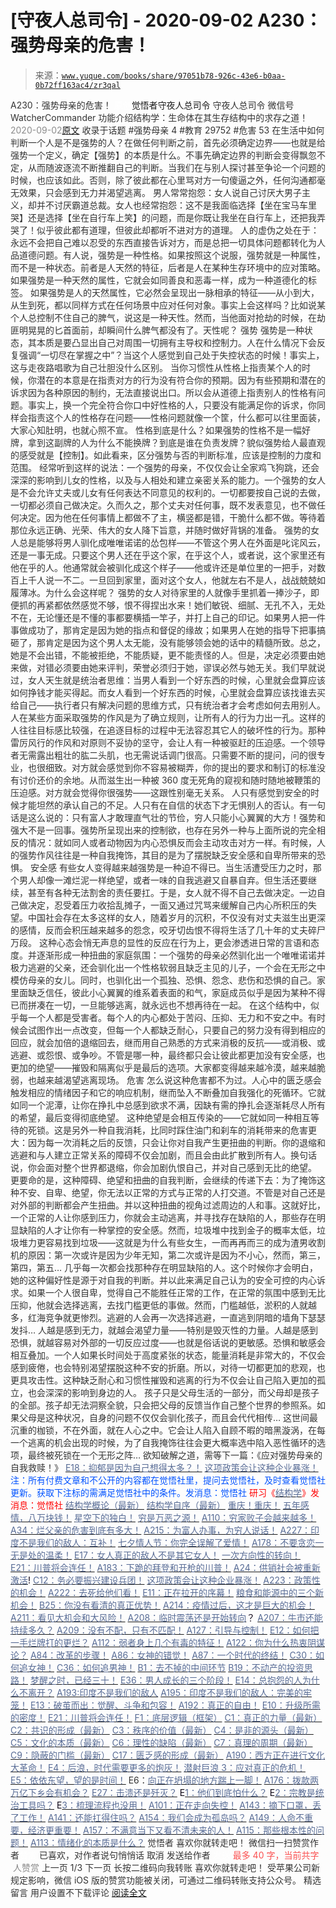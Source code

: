 # [守夜人总司令] - 2020-09-02 A230：强势母亲的危害！

> 来源：[`www.yuque.com/books/share/97051b78-926c-43e6-b0aa-0b72ff163ac4/zr3qal`](https://www.yuque.com/books/share/97051b78-926c-43e6-b0aa-0b72ff163ac4/zr3qal)

<ne-p id="520f42f3293818f927861ebbd5b15da4_p_0" data-lake-id="520f42f3293818f927861ebbd5b15da4_p_0"><ne-text id="ua0793651" style="color: rgb(51, 51, 51);">A230：强势母亲的危害！</ne-text></ne-p> <ne-p id="ce759ba786f6eb27f372487679e78165" data-lake-id="ce759ba786f6eb27f372487679e78165"><ne-text id="ued5a46d4" ne-fontsize="12" style="color: rgb(255, 255, 255);">原创</ne-text><ne-text id="u72e6d2b1" ne-fontsize="14">觉悟者</ne-text><ne-text id="ufc39fd6f" ne-fontsize="14">守夜人总司令</ne-text></ne-p> <ne-p id="3827c83ef77fa99abd71afff02858f60" data-lake-id="3827c83ef77fa99abd71afff02858f60"><ne-text id="u217390a3" ne-fontsize="14" ne-bold="true" style="color: rgb(51, 51, 51);">守夜人总司令</ne-text></ne-p> <ne-p id="b0e7ca35438e177093ffa71f59cc250d" data-lake-id="b0e7ca35438e177093ffa71f59cc250d"><ne-text id="u8e7222c7" ne-fontsize="14" style="color: rgb(51, 51, 51);">微信号</ne-text><ne-text id="u44b55657" ne-fontsize="14" style="color: rgb(51, 51, 51);">WatcherCommander</ne-text></ne-p> <ne-p id="95c1876bd69aac1317d927021e57de1e" data-lake-id="95c1876bd69aac1317d927021e57de1e"><ne-text id="uf5987226" ne-fontsize="14" style="color: rgb(51, 51, 51);">功能介绍</ne-text><ne-text id="u7574eecf" ne-fontsize="14" style="color: rgb(51, 51, 51);">结构学：生命体在其生存结构中的求存之道！</ne-text></ne-p> <ne-p id="2c457d154e65e6df86071e458e71a021" data-lake-id="2c457d154e65e6df86071e458e71a021"><ne-text id="u68cfe941" style="color: rgb(140, 140, 140);">2020-09-02</ne-text>[<ne-text id="uff6bf2ad" ne-fontsize="14">原文</ne-text>](https://mp.weixin.qq.com/s?__biz=MzAxNDk1NjI2Mw==&mid=2247485580&idx=1&sn=2cc3edbadc35fe694b34e553e609e93f&chksm=9b8a2b04acfda21277dcce494459ecb73b606a954a7e020e03498408591b33bead008575f0f7&scene=27#wechat_redirect&cpage=148)</ne-p> <ne-p id="5a255f8eff72e2a7a9170e3bc9a5f3b2" data-lake-id="5a255f8eff72e2a7a9170e3bc9a5f3b2"><ne-text id="u1d2d25da" style="color: rgb(51, 51, 51);">收录于话题</ne-text></ne-p> <ne-p id="ee055c28ed933e489b9e1ff7558abea3" data-lake-id="ee055c28ed933e489b9e1ff7558abea3"><ne-text id="u14a6d736" style="color: rgb(51, 51, 51);">#强势母亲 4</ne-text></ne-p> <ne-p id="a13807d8902fe22624d4b06f0e7c0bfa" data-lake-id="a13807d8902fe22624d4b06f0e7c0bfa"><ne-text id="u677cd8c4" style="color: rgb(51, 51, 51);">#教育 29752</ne-text></ne-p> <ne-p id="7fdc950ed6d3a1ae1bea3c167c437f5d" data-lake-id="7fdc950ed6d3a1ae1bea3c167c437f5d"><ne-text id="uee1baf26" style="color: rgb(51, 51, 51);">#危害 53</ne-text></ne-p> <ne-p id="8b397a6430d3d904fd9f34e382fc0a0b" data-lake-id="8b397a6430d3d904fd9f34e382fc0a0b"><ne-text id="u37c9dd0c" style="color: rgb(51, 51, 51);">在生活中如何判断一个人是不是强势的人？在做任何判断之前，首先必须确定边界——也就是给强势一个定义，确定【强势】的本质是什么。不事先确定边界的判断会变得飘忽不定，从而随波逐流不断推翻自己的判断。当我们在与别人探讨甚至争论一个问题的时候，也应该如此。否则，除了彼此都在心里骂对方一句傻逼之外，任何沟通都毫无效果，只会感到无力并渴望逃离。</ne-text></ne-p> <ne-p id="94797e1889bc6d170ecde3a6b3ed5549" data-lake-id="94797e1889bc6d170ecde3a6b3ed5549"><ne-text id="udda71db3" style="color: rgb(51, 51, 51);">男人常常抱怨：女人说自己讨厌大男子主义，却并不讨厌霸道总裁。女人也经常抱怨：这不是我面临选择【坐在宝马车里哭】还是选择【坐在自行车上笑】的问题，而是你既让我坐在自行车上，还把我弄哭了！似乎彼此都有道理，但彼此却都听不进对方的道理。</ne-text></ne-p> <ne-p id="4278d52d300eb88640c25a5aee8db31b" data-lake-id="4278d52d300eb88640c25a5aee8db31b"><ne-text id="ua64f5fea" style="color: rgb(51, 51, 51);">人的虚伪之处在于：永远不会把自己难以忍受的东西直接告诉对方，而是总把一切具体问题都转化为人品道德问题。有人说，强势是一种性格。如果按照这个说服，强势就是一种属性，而不是一种状态。前者是人天然的特征，后者是人在某种生存环境中的应对策略。如果强势是一种天然的属性，它就会如同善良和恶毒一样，成为一种道德化的标签。</ne-text></ne-p> <ne-p id="45dacd255951236d7d35236140aa8632" data-lake-id="45dacd255951236d7d35236140aa8632"><ne-text id="u7341ddae" style="color: rgb(51, 51, 51);">如果强势是人的天然属性，它必然会呈现出一脉相承的特征——从小到大，从生到死，都以同样方式在任何场景中应对任何对象。事实上会这样吗？比如说某个人总控制不住自己的脾气，说这是一种天性。然而，当他面对抢劫的时候，在劫匪明晃晃的匕首面前，却瞬间什么脾气都没有了。天性呢？</ne-text></ne-p> <ne-p id="bf8fb7329ffabe473eb25fbe753efd95" data-lake-id="bf8fb7329ffabe473eb25fbe753efd95"><ne-text id="ue9127173" ne-bold="true" style="color: rgb(51, 51, 51);">强势</ne-text></ne-p> <ne-p id="9b250bdc496d5e0bf5e9127abc12ce58" data-lake-id="9b250bdc496d5e0bf5e9127abc12ce58"><ne-text id="u62322e8e" style="color: rgb(51, 51, 51);">强势是一种状态，其本质是要凸显出自己对周围一切拥有主导权和控制力。人在什么情况下会反复强调“一切尽在掌握之中”？当这个人感觉到自己处于失控状态的时候！事实上，这与走夜路唱歌为自己壮胆没什么区别。</ne-text></ne-p> <ne-p id="bfbbd090ffc506bc2e491b59c330f2b6" data-lake-id="bfbbd090ffc506bc2e491b59c330f2b6"><ne-text id="u36651ce1" style="color: rgb(51, 51, 51);">当你习惯性从性格上指责某个人的时候，你潜在的本意是在指责对方的行为没有符合你的预期。因为有些预期和潜在的诉求因为各种原因的制约，无法直接说出口。所以会从道德上指责别人的性格有问题。事实上，换一个完全符合你口中好性格的人，只要没有能满足你的诉求，你同样会指责这个人的性格存在问题——性格问题就像一个筐，什么都可以往里面装，大家心知肚明，也就心照不宣。</ne-text></ne-p> <ne-p id="5ceed80f0df8b09bebfc284835d05632" data-lake-id="5ceed80f0df8b09bebfc284835d05632"><ne-text id="u3d29566f" style="color: rgb(51, 51, 51);">性格到底是什么？如果强势的性格不是一幅好牌，拿到这副牌的人为什么不能换牌？到底是谁在负责发牌？貌似强势给人最直观的感受就是【控制】。如此看来，区分强势与否的判断标准，应该是控制的力度和范围。</ne-text></ne-p> <ne-p id="58594e6752f696266e81361676aaaff8" data-lake-id="58594e6752f696266e81361676aaaff8"><ne-text id="u05a32a2d" style="color: rgb(51, 51, 51);">经常听到这样的说法：一个强势的母亲，不仅仅会让全家鸡飞狗跳，还会深深的影响到儿女的性格，以及与人相处和建立亲密关系的能力。一个强势的女人是不会允许丈夫或儿女有任何表达不同意见的权利的。一切都要按自己说的去做，一切都必须自己做决定。久而久之，那个丈夫对任何事，既不发表意见，也不做任何决定。因为他在任何事情上都做不了主，横竖都是错，干脆什么都不做。等待着那位永远正确、光荣、伟大的女人降下旨意，并随时做好背锅的准备。</ne-text></ne-p> <ne-p id="27456966b2137043860f96c500af64d8" data-lake-id="27456966b2137043860f96c500af64d8"><ne-text id="uefd5ad29" style="color: rgb(51, 51, 51);">强势的女人总是能够将男人驯化成唯唯诺诺的怂包样——不管这个男人在外面是叱诧风云，还是一事无成。只要这个男人还在乎这个家，在乎这个人，或者说，这个家里还有他在乎的人。他通常就会被驯化成这个样子——他或许还是单位里的一把手，对数百上千人说一不二。一旦回到家里，面对这个女人，他就左右不是人，战战兢兢如履薄冰。为什么会这样呢？</ne-text></ne-p> <ne-p id="a65ab716e3d2aac2c6376d26d7fb8e36" data-lake-id="a65ab716e3d2aac2c6376d26d7fb8e36"><ne-text id="uef950243" style="color: rgb(51, 51, 51);">强势的女人对待家里的人就像手里抓着一捧沙子，即便抓的再紧都依然感觉不够，恨不得捏出水来！她们敏锐、细腻、无孔不入，无处不在，无论懂还是不懂的事都要横插一竿子，并打上自己的印记。如果男人把一件事做成功了，那肯定是因为她的指点和督促的缘故；如果男人在她的指导下把事搞砸了，那肯定是因为这个男人太无能，没有能够领会她的话中的精髓所致。总之，她是不会出错，不能被拒绝，不能质疑，更不能责怪的人。但是，决定必须要由她来做，对错必须要由她来评判，荣誉必须归于她，谬误必然与她无关。我们早就说过，女人天生就是统治者思维：当男人看到一个好东西的时候，心里就会盘算应该如何挣钱才能买得起。而女人看到一个好东西的时候，心里就会盘算应该找谁去买给自己——执行者只有解决问题的思维方式，只有统治者才会考虑如何去用别人。</ne-text></ne-p> <ne-p id="53cb48f90e570b4aa6585b8085681d2c" data-lake-id="53cb48f90e570b4aa6585b8085681d2c"><ne-text id="u1118d410" style="color: rgb(51, 51, 51);">人在某些方面采取强势的作风是为了确立规则，让所有人的行为力出一孔。这样的人往往目标感比较强，在追逐目标的过程中无法容忍其它人的破坏性的行为。那种雷厉风行的作风和对原则不妥协的坚守，会让人有一种被驱赶的压迫感。一个领导者无需露出粗壮的肱二头肌，也无需说话调门很高。只需要不断的提问，问的很专业，也很细致。对方就会感觉到你不容易被糊弄，你的提出的要求和制订的标准没有讨价还价的余地。从而滋生出一种被 360 度无死角的窥视和随时随地被鞭策的压迫感。对方就会觉得你很强势——这跟性别毫无关系。</ne-text></ne-p> <ne-p id="144da7aafc3e5ad0922bed78fbd0a9d3" data-lake-id="144da7aafc3e5ad0922bed78fbd0a9d3"><ne-text id="u14563946" style="color: rgb(51, 51, 51);">人只有感觉到安全的时候才能坦然的承认自己的不足。人只有在自信的状态下才无惧别人的否认。有一句话是这么说的：只有富人才敢理直气壮的节俭，穷人只能小心翼翼的大方！强势和强大不是一回事。强势所呈现出来的控制欲，也存在另外一种与上面所说的完全相反的情况：就如同人或者动物因为内心恐惧反而会主动攻击对方一样。有时候，人的强势作风往往是一种自我掩饰，其目的是为了摆脱缺乏安全感和自卑所带来的恐惧。</ne-text></ne-p> <ne-p id="d2ad64de0e97beb26fce877638a2042e" data-lake-id="d2ad64de0e97beb26fce877638a2042e"><ne-text id="u8f1f47c4" ne-bold="true" style="color: rgb(51, 51, 51);">安全感</ne-text></ne-p> <ne-p id="85507fb0a18d77f4812abc5049639cfc" data-lake-id="85507fb0a18d77f4812abc5049639cfc"><ne-text id="u989ef44f" style="color: rgb(51, 51, 51);">有些女人变得越来越强势是一种迫不得已。当生活遭受压力之时，那个男人却像一滩烂泥一样绝望，或者一味的自我逃避又自暴自弃。但生活还要继续，甚至有各种无法割舍的责任要扛。于是，女人就不得不自己去做决定。一边自己做决定，忍受着压力收拾乱摊子，一面又通过咒骂来缓解自己内心所积压的失望。中国社会存在太多这样的女人，随着岁月的沉积，不仅没有对丈夫滋生出更深的感情，反而会积压越来越多的怨念，咬牙切齿恨不得将生活了几十年的丈夫碎尸万段。</ne-text></ne-p> <ne-p id="8dfae0c4e1089e0878d4cb08a6749d33" data-lake-id="8dfae0c4e1089e0878d4cb08a6749d33"><ne-text id="u86cd0f5d" style="color: rgb(51, 51, 51);">这种心态会悄无声息的显性的反应在行为上，更会渗透进日常的言语和态度。并逐渐形成一种扭曲的家庭氛围：一个强势的母亲必然驯化出一个唯唯诺诺并极力逃避的父亲，还会驯化出一个性格软弱且缺乏主见的儿子，一个会在无形之中模仿母亲的女儿。同时，也驯化出一个孤独、恐惧、怨念、悲伤和恐惧的自己。家里面缺乏信任，彼此小心翼翼的维系着表面的和气，家庭成员似乎是因为某种不得已而拼凑在一切，一旦能够逃离，就永远也不想再待在一起。</ne-text></ne-p> <ne-p id="7761a9027adcd0c09d034dc3acf3c3de" data-lake-id="7761a9027adcd0c09d034dc3acf3c3de"><ne-text id="ua30da033" style="color: rgb(51, 51, 51);">在这个结构中，似乎每一个人都是受害者。每个人的内心都处于苦闷、压抑、无力和不安之中。有时候会试图作出一点改变，但每一个人都缺乏耐心，只要自己的努力没有得到相应的回应，就会加倍的退缩回去，继而用自己熟悉的方式来消极的反抗——或消极、或逃避、或怨恨、或争吵。不管是哪一种，最终都只会让彼此都更加没有安全感，也更加的绝望——摧毁和隔离似乎是最后的选项。大家都变得越来越冷漠，越来越脆弱，也越来越渴望逃离现场。</ne-text></ne-p> <ne-p id="00fad377d8b129b64b03ddea7c3b4730" data-lake-id="00fad377d8b129b64b03ddea7c3b4730"><ne-text id="u82b66f6e" ne-bold="true" style="color: rgb(51, 51, 51);">危害</ne-text></ne-p> <ne-p id="26563c62988025569c1eed6f70ae5745" data-lake-id="26563c62988025569c1eed6f70ae5745"><ne-text id="ue39c3a60" style="color: rgb(51, 51, 51);">怎么说这种危害都不为过。人心中的匮乏感会触发相应的情绪因子和它的响应机制，继而坠入不断叠加自我强化的死循环。它就如同一个泥潭，让你在挣扎中总感到欲求不满，因缺有需的挣扎会逐渐耗尽人所有的希望，最后变得彻底绝望。</ne-text></ne-p> <ne-p id="4202f034814121127a6afe8fd0c5e93f" data-lake-id="4202f034814121127a6afe8fd0c5e93f"><ne-text id="uafd816ea" style="color: rgb(51, 51, 51);">这种绝望是会相互传染的——它就如同一种相互等待的死锁。这是另外一种自我消耗，比同时踩住油门和刹车的消耗带来的危害更大：因为每一次消耗之后的反馈，只会让你对自我产生更扭曲的判断。你的退缩和逃避和与人建立正常关系的障碍不仅会加剧，而且会由此扩散到所有人。换句话说，你会面对整个世界都退缩，你会加剧仇恨自己，并对自己感到无比的绝望。</ne-text></ne-p> <ne-p id="c71be8c69823d0b0f1c938ae5c41fc64" data-lake-id="c71be8c69823d0b0f1c938ae5c41fc64"><ne-text id="u6e351869" style="color: rgb(51, 51, 51);">更要命的是，这种障碍、绝望和扭曲的自我判断，会继续的传递下去：为了掩饰这种不安、自卑、绝望，你无法以正常的方式与正常的人打交道。不管是对自己还是对外部的判断都会产生扭曲。并以这种扭曲的视角过滤周边的人和事。这就好比，一个正常的人让你感到压力，你就会主动逃离，并寻找存在缺陷的人，那些存在明显缺陷的人才让你有一种掌控的安全感。然而，垃圾堆中找到金子的概率太低，垃圾堆力更容易找到垃圾——这就是为什么有些女生，一而再再而三的成为渣男收割机的原因：第一次或许是因为少年无知，第二次或许是因为不小心，然而，第三，第四，第五… 几乎每一次都会找那种存在明显缺陷的人。这个时候你才会明白，她的这种偏好性是源于对自我的判断。并以此来满足自己认为的安全可控的内心诉求。如果一个人很自卑，觉得自己不能胜任正常的工作，在正常的氛围中感到无比压抑，他就会选择逃离，去找门槛更低的事做。然而，门槛越低，淤积的人就越多，红海竞争就更惨烈。逃避的人会再一次选择逃避，一直逃到阴暗的墙角下瑟瑟发抖…</ne-text></ne-p> <ne-p id="64dfddf16818f5ba1b8da79563e34ef1" data-lake-id="64dfddf16818f5ba1b8da79563e34ef1"><ne-text id="uac947a6c" style="color: rgb(51, 51, 51);">人越是感到无力，就越会渴望力量——特别是毁灭性的力量。人越是感到恐惧，就越容易对外部的一切反应过度——也就是俗话说的更敏感。恐惧和敏感会相互叠加。一个人如果长时间处于高度紧张的状态，能量消耗是非常大的，不仅会感到疲倦，也会特别渴望摆脱这种不安的折磨。所以，对待一切都更加的悲观，也更具攻击性。这种缺乏耐心和习惯性摧毁和逃离的行为不仅会让自己陷入更加的孤立，也会深深的影响到身边的人。</ne-text></ne-p> <ne-p id="60b88065e5fac2bcdbf661a9c5b37d42" data-lake-id="60b88065e5fac2bcdbf661a9c5b37d42"><ne-text id="u7ee783c7" ne-bold="true" style="color: rgb(51, 51, 51);">孩子只是父母生活的一部分，而父母却是孩子的全部。孩子却无法洞察全貌，只会把父母的反馈当作自己整个世界的参照系。如果父母是这种状况，自身的问题不仅仅会驯化孩子，而且会代代相传… 这世间最沉重的枷锁，不在外面，就在人心之中。它会让人陷入自顾不暇的暗黑漩涡，在每一个逃离的机会出现的时候，为了自我掩饰往往会更大概率选中陷入恶性循环的选项，最终被死锁在一个无形之阵…</ne-text></ne-p> <ne-p id="b951c566fa7098bfe31fb356bb92385c" data-lake-id="b951c566fa7098bfe31fb356bb92385c"><ne-text id="ucca53b03" style="color: rgb(51, 51, 51);">欲知破解之道，需等下一篇：《应对强势母亲的自我救赎！》</ne-text></ne-p> <ne-p id="d778aa383e31ef811a546d770ca4da61" data-lake-id="d778aa383e31ef811a546d770ca4da61">[<ne-text id="u29651cb0" style="color: rgb(87, 107, 149);">E18：抑郁是因为自己想得太多？！</ne-text>](http://mp.weixin.qq.com/s?__biz=MzAxNDk1NjI2Mw==&mid=2247485520&idx=1&sn=1ea165ab3abd832d2e3adaa712fab3d1&chksm=9b8a2bd8acfda2ce0def4b0de56ee677b83ed3f2693100f09284fef9f97be13021f9bb4286da&scene=21#wechat_redirect)</ne-p> <ne-p id="3f1f48d9a7ef065b829028f6e72303c1" data-lake-id="3f1f48d9a7ef065b829028f6e72303c1">[<ne-text id="ufc95255f" style="color: rgb(87, 107, 149);">这项政策会让这种企业暴涨！</ne-text>](http://mp.weixin.qq.com/s?__biz=MzAxNDk1NjI2Mw==&mid=2247485501&idx=1&sn=48afac32bfdab7acc8bcdc4c747a5060&chksm=9b8a2bb5acfda2a3cca374997c6b5a4e8e9e26e4f5bf4bd171ef9100692e431fab74cbbc15f6&scene=21#wechat_redirect)</ne-p> <ne-p id="eba9f6f3f7900627742a6fcf6b3c8d9b" data-lake-id="eba9f6f3f7900627742a6fcf6b3c8d9b"><ne-text id="u9e09cb35" style="color: rgb(0, 82, 255);">注：</ne-text><ne-text id="u296c0124" style="color: rgb(0, 82, 255);">所有付费文章和不公开的内容都在觉悟社里，提问去觉悟社，及时查看觉悟社更新。获取下注标的需满足觉悟社中的条件。发消息：觉悟社</ne-text></ne-p> <ne-p id="aacaae0214f83b38c1fe515ecb76a437" data-lake-id="aacaae0214f83b38c1fe515ecb76a437"><ne-text id="ue4a3cfba" style="color: rgb(255, 0, 0);">研习《</ne-text>[<ne-text id="ua2477dcf" style="color: rgb(87, 107, 149);">结构学</ne-text>](https://mp.weixin.qq.com/mp/appmsgalbum?action=getalbum&album_id=1318317199878225920&__biz=MzAxNDk1NjI2Mw==#wechat_redirect)<ne-text id="uee3e594c" style="color: rgb(255, 0, 0);">》发消息</ne-text><ne-text id="u16d5cbdb" ne-bold="true" style="color: rgb(255, 0, 0);">：觉悟社</ne-text></ne-p>  <ne-p id="40b5c522c4d81452ee967b5d60cd6198" data-lake-id="40b5c522c4d81452ee967b5d60cd6198"><ne-card data-card-name="image" data-card-type="inline" id="fCmik" data-event-boundary="card" style="color: rgb(51, 51, 51);"><ne-p id="47d8fddbe3d8ba6ee5a03a72916053ae" data-lake-id="47d8fddbe3d8ba6ee5a03a72916053ae">[<ne-text id="ua8d5f39a" style="color: rgb(87, 107, 149);">结构学概论（最新）</ne-text>](http://mp.weixin.qq.com/s?__biz=MzAxNDk1NjI2Mw==&mid=2247485167&idx=1&sn=d5e962eff4a8e9770c83bc87d19d07f3&chksm=9b8a2567acfdac7154f7a62996dca874e5d186b44f3d120dcb633760318788c42d304e325313&scene=21#wechat_redirect)</ne-p> <ne-p id="37cdf7637fcffe6b0aabfd1b6ca75962" data-lake-id="37cdf7637fcffe6b0aabfd1b6ca75962">[<ne-text id="uc7be9e3e" style="color: rgb(87, 107, 149);">结构学自序（最新）</ne-text>](http://mp.weixin.qq.com/s?__biz=MzAxNDk1NjI2Mw==&mid=2247485327&idx=1&sn=5a8c9a6499c84e1c3129ca7cb41e0ac7&chksm=9b8a2407acfdad112471c12c6b86e4e914116dbb6d6588fa726a72e0aafa01d9c1b9fd24a738&scene=21#wechat_redirect)</ne-p> <ne-p id="f56770cf466667d7e3217fed4a676f6c" data-lake-id="f56770cf466667d7e3217fed4a676f6c">[<ne-text id="udfc189a0" style="color: rgb(87, 107, 149);">重庆！重庆！</ne-text>](http://mp.weixin.qq.com/s?__biz=MzAxNDk1NjI2Mw==&mid=2247485354&idx=1&sn=331128611c478feede60317e963239a5&chksm=9b8a2422acfdad3448a9bcc0f9745f4367028e8a9b0a307f7c01c2690c398560a4be5e43492c&scene=21#wechat_redirect)</ne-p> <ne-p id="540eea56cf4344aa7bbf8ea33de26dc1" data-lake-id="540eea56cf4344aa7bbf8ea33de26dc1">[<ne-text id="u5f0352f1" style="color: rgb(87, 107, 149);">五年感情，八万块钱！</ne-text>](http://mp.weixin.qq.com/s?__biz=MzIzMDYwOTM0Mg==&mid=2247484317&idx=1&sn=b22f9fb2e3c084e427a5e3e9895be99a&chksm=e8b19b4cdfc6125adf3ea3b0d2b72a121f38e8ba26e43abc48edff900327ce3e7464b944cafb&scene=21#wechat_redirect)</ne-p> <ne-p id="ed4b658bcc330a432075b7ca67fae783" data-lake-id="ed4b658bcc330a432075b7ca67fae783">[<ne-text id="u6d4509ca" style="color: rgb(87, 107, 149);">星空下的独白！</ne-text>](http://mp.weixin.qq.com/s?__biz=MzAxNDk1NjI2Mw==&mid=2247484550&idx=1&sn=fa82f3305cc05c03bebea3852dd822b6&chksm=9b8a270eacfdae181964706c9ba3ccde2a315f3f6e21011f6296b060e0e14384ad0485da97f9&scene=21#wechat_redirect)</ne-p> <ne-p id="db6c9c205a6db647ef22cb9cefdd3914" data-lake-id="db6c9c205a6db647ef22cb9cefdd3914">[<ne-text id="u5e05b46e" style="color: rgb(87, 107, 149);">穷是万恶之源！</ne-text>](http://mp.weixin.qq.com/s?__biz=MzAxNDk1NjI2Mw==&mid=2247483823&idx=1&sn=e54ebe9891b302dc0bf1815c76ccf8b7&chksm=9b8a2227acfdab31a05e273addd9159d4b8263d58d3c58bf214841c8189157519719c3427306&scene=21#wechat_redirect)</ne-p> <ne-p id="0aea54e9455d4b46c9477beef3421023" data-lake-id="0aea54e9455d4b46c9477beef3421023">[<ne-text id="u6c6db9d7" style="color: rgb(87, 107, 149);">A110：穷家败子会越来越多！</ne-text>](http://mp.weixin.qq.com/s?__biz=MzAxNDk1NjI2Mw==&mid=2247484897&idx=1&sn=84e1c8a85eb385c04f400095d47d55eb&chksm=9b8a2669acfdaf7f7a431a12c057023ae123aaa855b0f9d48a98c21eae27788632beb60765c9&scene=21#wechat_redirect)</ne-p> <ne-p id="1bc95f7a1b11ad7b47226e55c20dd20e" data-lake-id="1bc95f7a1b11ad7b47226e55c20dd20e">[<ne-text id="ue2b8f9b2" style="color: rgb(87, 107, 149);">A34：烂父亲的危害到底有多大！</ne-text>](http://mp.weixin.qq.com/s?__biz=MzIzMDYwOTM0Mg==&mid=2247483986&idx=1&sn=984fbf5e696f7a3f34f25dcf93037cea&chksm=e8b19a83dfc61395d629a54503920505c42a73a62b9e72308ed4ea0d66c509ca66a1a3138ea5&scene=21#wechat_redirect)</ne-p> <ne-p id="0b508fc971a47dc92b5f14c0656ed39f" data-lake-id="0b508fc971a47dc92b5f14c0656ed39f">[<ne-text id="uab23098c" style="color: rgb(87, 107, 149);">A215：为富人办事，为穷人说话！</ne-text>](http://mp.weixin.qq.com/s?__biz=MzAxNDk1NjI2Mw==&mid=2247485551&idx=1&sn=73c6eccb8f9f841ae33bef7f3f4abbcc&chksm=9b8a2be7acfda2f182b69d83448189f4db97be5e35acefbf86f8e6b1e3f0646838e968f871a0&scene=21#wechat_redirect)</ne-p> <ne-p id="b76ce3d93c4b3e8d008d605fb09ef91a" data-lake-id="b76ce3d93c4b3e8d008d605fb09ef91a">[<ne-text id="u7490fdf2" style="color: rgb(87, 107, 149);">A227：印度不是我们的敌人：互补！</ne-text>](http://mp.weixin.qq.com/s?__biz=MzAxNDk1NjI2Mw==&mid=2247485574&idx=1&sn=268d20521da6989ef4ae4dd016f2786b&chksm=9b8a2b0eacfda2181ec2982469228e388b8a0b4bd1418bc8fd7a61b31e09253a019d6c409a38&scene=21#wechat_redirect)</ne-p> <ne-p id="7a664e0ac25b8b540ff5f7aa8622a42d" data-lake-id="7a664e0ac25b8b540ff5f7aa8622a42d">[<ne-text id="u0649b2b1" style="color: rgb(87, 107, 149);">七夕情人节：你完全误解了爱情！</ne-text>](http://mp.weixin.qq.com/s?__biz=MzAxNDk1NjI2Mw==&mid=2247485556&idx=1&sn=bd3f1d580a29d61505744ac0a4f5283c&chksm=9b8a2bfcacfda2ea24e28238555d7922f22fe36b112fe88e4741d524e525a32e02c903bda9d4&scene=21#wechat_redirect)</ne-p> <ne-p id="c3b9bddf9f5abe67ea4a59a413fc827f" data-lake-id="c3b9bddf9f5abe67ea4a59a413fc827f">[<ne-text id="u6b1cd5d0" style="color: rgb(87, 107, 149);">A178：不要贪恋一无是处的温柔！</ne-text>](http://mp.weixin.qq.com/s?__biz=MzAxNDk1NjI2Mw==&mid=2247485259&idx=1&sn=c46eb58cf71fc316608279b1e10828b8&chksm=9b8a24c3acfdadd57781ee9631cc06ed50551cc15141d155f54fa20dcf69c653825673104680&scene=21#wechat_redirect)</ne-p> <ne-p id="189bd15564d5fcef7b04b23920896802" data-lake-id="189bd15564d5fcef7b04b23920896802">[<ne-text id="uf36e822a" style="color: rgb(87, 107, 149);">E17：女人真正的敌人不是其它女人！</ne-text>](http://mp.weixin.qq.com/s?__biz=MzAxNDk1NjI2Mw==&mid=2247485246&idx=1&sn=e0a9e2bac3f9bc5122895e854b7d597a&chksm=9b8a24b6acfdada017380e476dc7faaf80b57b95b2bb8eb7b8ab61d0b04f5dd46850f7af81e3&scene=21#wechat_redirect)</ne-p> <ne-p id="a22b33ee93e069aa2378af7b1979a6f4" data-lake-id="a22b33ee93e069aa2378af7b1979a6f4">[<ne-text id="u90835659" style="color: rgb(87, 107, 149);">一次方向性的转向！</ne-text>](http://mp.weixin.qq.com/s?__biz=MzAxNDk1NjI2Mw==&mid=2247485541&idx=1&sn=efcd48f7d531ce7b3604e3ecf72dca1c&chksm=9b8a2bedacfda2fbbca5890e69f6a456d49e1e0d186ce1cc0fc6fa75034137c0c3d8f6139df5&scene=21#wechat_redirect)</ne-p> <ne-p id="dc06f41a47ad5f09a3df4e8c438fad62" data-lake-id="dc06f41a47ad5f09a3df4e8c438fad62">[<ne-text id="u92d2ba83" style="color: rgb(87, 107, 149);">E21：川普将会连任！</ne-text>](http://mp.weixin.qq.com/s?__biz=MzAxNDk1NjI2Mw==&mid=2247485214&idx=1&sn=4c4fd8ad39bdb3af14567608f5156e90&chksm=9b8a2496acfdad80f3a4d028edd197967dd0580c769349d086f626eeeb511715fc71703c1b20&scene=21#wechat_redirect)</ne-p> <ne-p id="72f76c18de133504ffe2df4ab6cdefbb" data-lake-id="72f76c18de133504ffe2df4ab6cdefbb">[<ne-text id="u890ca4c4" style="color: rgb(87, 107, 149);">A183：下跪的拜登和开枪的川普！</ne-text>](http://mp.weixin.qq.com/s?__biz=MzAxNDk1NjI2Mw==&mid=2247485291&idx=1&sn=fcdffdc41b81434b5df4b09c2fb78a3d&chksm=9b8a24e3acfdadf5e4848a00056daee21f08002b0f274c89240a509b73166b63195b2c2ddb00&scene=21#wechat_redirect)</ne-p> <ne-p id="7375968d92b7fd5a50b726808db6c984" data-lake-id="7375968d92b7fd5a50b726808db6c984">[<ne-text id="uf746217f" style="color: rgb(87, 107, 149);">A24：供销社会被重新激活</ne-text>](http://mp.weixin.qq.com/s?__biz=MzAxNDk1NjI2Mw==&mid=2247484249&idx=1&sn=b8af24c3440b291292b1ed4eddfcfaec&chksm=9b8a20d1acfda9c79045cf72415a403a655fcbcc03483c9b2970fd289e28f7c18a998142039c&scene=21#wechat_redirect)<ne-text id="ucbbf4d68" style="color: rgb(11, 1, 20);">!</ne-text></ne-p> <ne-p id="61766e660b86e1ddec04848c6f745f92" data-lake-id="61766e660b86e1ddec04848c6f745f92">[<ne-text id="ub382047a" style="color: rgb(87, 107, 149);">C12：务必要振兴建设兵团！</ne-text>](http://mp.weixin.qq.com/s?__biz=MzAxNDk1NjI2Mw==&mid=2247484193&idx=1&sn=88c86597191d0c97a411f9ea6f7b7c5d&chksm=9b8a20a9acfda9bfae819e8e42531fe6d523dd244ef0fc0c0787ab812540108c181f7ec2ffa9&scene=21#wechat_redirect)</ne-p> <ne-p id="86684dae5ed800a56431f852ea8ff581" data-lake-id="86684dae5ed800a56431f852ea8ff581">[<ne-text id="uaf922a10" style="color: rgb(87, 107, 149);">这项政策会让这种企业暴涨！</ne-text>](http://mp.weixin.qq.com/s?__biz=MzAxNDk1NjI2Mw==&mid=2247485501&idx=1&sn=48afac32bfdab7acc8bcdc4c747a5060&chksm=9b8a2bb5acfda2a3cca374997c6b5a4e8e9e26e4f5bf4bd171ef9100692e431fab74cbbc15f6&scene=21#wechat_redirect)</ne-p> <ne-p id="d0ded847c6bee7ef86f3ae92fceda627" data-lake-id="d0ded847c6bee7ef86f3ae92fceda627">[<ne-text id="ua68f66e0" style="color: rgb(87, 107, 149);">A223：政策性的机会！</ne-text>](http://mp.weixin.qq.com/s?__biz=MzAxNDk1NjI2Mw==&mid=2247485562&idx=1&sn=088c27623d43e454baefbb490fa1a806&chksm=9b8a2bf2acfda2e4b404c022a91841563fa8e7c9556b6bffee1df03e1c6a34acbc2e3b553b1b&scene=21#wechat_redirect)</ne-p> <ne-p id="f9ad494b81272fba7f17fe2642391093" data-lake-id="f9ad494b81272fba7f17fe2642391093">[<ne-text id="u4152d016" style="color: rgb(87, 107, 149);">A222：去死给他们看！</ne-text>](http://mp.weixin.qq.com/s?__biz=MzAxNDk1NjI2Mw==&mid=2247485546&idx=1&sn=022c1006dbe72ce516916ae9eda51f10&chksm=9b8a2be2acfda2f4f6cfc35a4480824b47d620f8f5bc5dd9f4abd711524c90c8db06c79eb29f&scene=21#wechat_redirect)</ne-p> <ne-p id="de86b8aec80d27749fb9b02e20273648" data-lake-id="de86b8aec80d27749fb9b02e20273648">[<ne-text id="u95896906" style="color: rgb(87, 107, 149);">E11：正在拉开的序幕！</ne-text>](http://mp.weixin.qq.com/s?__biz=MzIzMDYwOTM0Mg==&mid=2247484429&idx=1&sn=279d506a3227b5ce32b3f748030b6d85&chksm=e8b19cdcdfc615cab4d71852335bf289a6cd64cec0767a6a6d5f94037774b63e03b7b0ee08d1&scene=21#wechat_redirect)</ne-p> <ne-p id="557cf31b1573c3617f4159fee3876317" data-lake-id="557cf31b1573c3617f4159fee3876317">[<ne-text id="ue9a0ac16" style="color: rgb(87, 107, 149);">粮食和能源中的三个新机会！</ne-text>](http://mp.weixin.qq.com/s?__biz=MzIzMDYwOTM0Mg==&mid=2247484415&idx=1&sn=ef3626b963e5b45dec87912463a8603e&chksm=e8b19b2edfc6123828d2919701fcc05f05fc035bc55ce0c6e8440475b4884683c024235823db&scene=21#wechat_redirect)</ne-p> <ne-p id="1d859b57b735fb9827a745da19608a18" data-lake-id="1d859b57b735fb9827a745da19608a18">[<ne-text id="u289f2e95" style="color: rgb(87, 107, 149);">B25：你没有看清的真正优势！</ne-text>](http://mp.weixin.qq.com/s?__biz=MzIzMDYwOTM0Mg==&mid=2247484397&idx=1&sn=27132ec1912c70e752f7869429505a80&chksm=e8b19b3cdfc6122a7731db9eb66341a9909e9d973b25a6e228a62e7f360c1f0eff906591ed04&scene=21#wechat_redirect)</ne-p> <ne-p id="9228bc32bb79c4da4741771b64784dc6" data-lake-id="9228bc32bb79c4da4741771b64784dc6">[<ne-text id="u17199ef5" style="color: rgb(87, 107, 149);">A214：疫情过后，这才是巨大的机会！</ne-text>](http://mp.weixin.qq.com/s?__biz=MzAxNDk1NjI2Mw==&mid=2247485490&idx=1&sn=33171116460717e5502fa272ddc4c7a1&chksm=9b8a2bbaacfda2ac9a72d1bbf7266b6a311fc8ad99067bb2b76ac6f1b4cddb1936f5bbafe228&scene=21#wechat_redirect)</ne-p> <ne-p id="2dca39262f29b05fc56a1d519aae48e6" data-lake-id="2dca39262f29b05fc56a1d519aae48e6">[<ne-text id="ue01d65e3" style="color: rgb(87, 107, 149);">A211：看见大机会和大风险！</ne-text>](http://mp.weixin.qq.com/s?__biz=MzAxNDk1NjI2Mw==&mid=2247485474&idx=1&sn=6a494056740121f34874c8682fbb2742&chksm=9b8a2baaacfda2bc64806e22bb9bdbaed5a00300e1e9e48aa9dd510dc9c36fdf07a26ea74eae&scene=21#wechat_redirect)</ne-p> <ne-p id="ae0e57c827c9f874a577f823d19a799c" data-lake-id="ae0e57c827c9f874a577f823d19a799c">[<ne-text id="ub24b29b5" style="color: rgb(87, 107, 149);">A208：临时震荡还是开始转向</ne-text>](http://mp.weixin.qq.com/s?__biz=MzIzMDYwOTM0Mg==&mid=2247484361&idx=1&sn=849aaf87b24cc42541d5f8f271b2c359&chksm=e8b19b18dfc6120eabfacc6d616c95f89b84eb97327d9e8ceede254f1de7a4926bdbffc41aa8&scene=21#wechat_redirect)<ne-text id="u0c946cff" style="color: rgb(11, 1, 20);">？</ne-text></ne-p> <ne-p id="756549028d07962cf16c80c7ccc0176b" data-lake-id="756549028d07962cf16c80c7ccc0176b">[<ne-text id="u118c3c7f" style="color: rgb(87, 107, 149);">A207：牛市还能持续多久？</ne-text>](http://mp.weixin.qq.com/s?__biz=MzIzMDYwOTM0Mg==&mid=2247484354&idx=1&sn=18ff1bebc806f7a7502369d85e11bf6a&chksm=e8b19b13dfc61205d7e7d9d346999f441fc3c2dd1aa20c29b0296d1121a141e125cd38291797&scene=21#wechat_redirect)</ne-p> <ne-p id="4061ca1144297f2605054a97c6db4cbd" data-lake-id="4061ca1144297f2605054a97c6db4cbd">[<ne-text id="u051d5939" style="color: rgb(87, 107, 149);">A209：没有不配，只有不匹配！</ne-text>](http://mp.weixin.qq.com/s?__biz=MzAxNDk1NjI2Mw==&mid=2247485461&idx=1&sn=b6c4323891a45e2320cdf7d2c3f3df49&chksm=9b8a2b9dacfda28b4466dbf0cd2143088dcc4f85f0fc6247cbc7ebc1a9b1a0cf547247adbd85&scene=21#wechat_redirect)</ne-p> <ne-p id="e82b4c1a882532cd2da02604b4ba2dc0" data-lake-id="e82b4c1a882532cd2da02604b4ba2dc0">[<ne-text id="u596f0ea3" style="color: rgb(87, 107, 149);">A127：引导与控制！</ne-text>](http://mp.weixin.qq.com/s?__biz=MzAxNDk1NjI2Mw==&mid=2247484979&idx=1&sn=f399f00523a8dd5cafe7c0636121333e&chksm=9b8a25bbacfdacad35d6b31ea6500e76fc161c3dd8e789aacdc1284bedcdcaf57570dd6f6261&scene=21#wechat_redirect)</ne-p> <ne-p id="57175e9bbc1740ec05592488ba1fcf09" data-lake-id="57175e9bbc1740ec05592488ba1fcf09">[<ne-text id="uda71128f" style="color: rgb(87, 107, 149);">E12：如何把一手烂牌打的更烂？</ne-text>](http://mp.weixin.qq.com/s?__biz=MzAxNDk1NjI2Mw==&mid=2247485371&idx=1&sn=8e848c21bdb42dbe2fb102617241b981&chksm=9b8a2433acfdad2560f3ff6bc23e4d9cee1b3ebd3e51aa48fa2b97224fe3303853cd6c664ee1&scene=21#wechat_redirect)</ne-p> <ne-p id="8367e8723a897da4482aaeb8be021a12" data-lake-id="8367e8723a897da4482aaeb8be021a12">[<ne-text id="u67bca5bd" style="color: rgb(87, 107, 149);">A112：弱者身上几个有毒的特征！</ne-text>](http://mp.weixin.qq.com/s?__biz=MzAxNDk1NjI2Mw==&mid=2247484903&idx=1&sn=609b7c81f10207eea8bcccbe35aa61b6&chksm=9b8a266facfdaf790a328ee9eca9d05f95ce939b69b2e4c1fcaacd63470bd79c44d03caeb00c&scene=21#wechat_redirect)</ne-p> <ne-p id="ece01752791fd0b9244c66e51c98b348" data-lake-id="ece01752791fd0b9244c66e51c98b348">[<ne-text id="ub1f5913b" style="color: rgb(87, 107, 149);">A122：你为什么热衷阴谋论？</ne-text>](http://mp.weixin.qq.com/s?__biz=MzAxNDk1NjI2Mw==&mid=2247484960&idx=1&sn=f04b2971f7e664f0ab903a6a9ffab5dd&chksm=9b8a25a8acfdacbecd85fb722d9e401e6b748a28498b75da9489af10d9cf69916bf473c72a7b&scene=21#wechat_redirect)</ne-p> <ne-p id="4899ff2a8ca023233360d804a696f7ed" data-lake-id="4899ff2a8ca023233360d804a696f7ed">[<ne-text id="u0af6880d" style="color: rgb(87, 107, 149);">A84：改革的步骤！</ne-text>](http://mp.weixin.qq.com/s?__biz=MzIzMDYwOTM0Mg==&mid=2247484098&idx=1&sn=8a28fd5dce47b485ed38e4f3cfdb7d05&chksm=e8b19a13dfc61305fde13511d297aa1d6b59184825c7998f338e7d5f36742e3c06c717d78fe8&scene=21#wechat_redirect)</ne-p> <ne-p id="92273cb055c45133b1f175c6fbc94f66" data-lake-id="92273cb055c45133b1f175c6fbc94f66">[<ne-text id="ucb05c843" style="color: rgb(87, 107, 149);">A86：女神的错觉！</ne-text>](http://mp.weixin.qq.com/s?__biz=MzAxNDk1NjI2Mw==&mid=2247484733&idx=1&sn=fab22e8ab3f80b78dab3d4e2e2716bfb&chksm=9b8a26b5acfdafa374df83506e5086a573169362877918977c08490b4e9747c45c99d1266e7f&scene=21#wechat_redirect)</ne-p> <ne-p id="66f9fa434207be131063e73df09202d4" data-lake-id="66f9fa434207be131063e73df09202d4">[<ne-text id="ua0f19600" style="color: rgb(87, 107, 149);">A87：一个时代的终结！</ne-text>](http://mp.weixin.qq.com/s?__biz=MzIzMDYwOTM0Mg==&mid=2247484102&idx=1&sn=c0572fe89409ac0ef2d1468b8f81f130&chksm=e8b19a17dfc6130119eacf0492c237b5173f6f9c13265a36d7919e3132228f8c2d3306863c08&scene=21#wechat_redirect)</ne-p> <ne-p id="b2a45c346df6340688b1269a07ecd1ba" data-lake-id="b2a45c346df6340688b1269a07ecd1ba">[<ne-text id="u7a54be80" style="color: rgb(87, 107, 149);">C30：如何追女神！</ne-text>](http://mp.weixin.qq.com/s?__biz=MzAxNDk1NjI2Mw==&mid=2247484588&idx=1&sn=de5c95495cc04bcfe8644c3c2bc025c3&chksm=9b8a2724acfdae3286a142c2de506a7494e2d7aa50c990c0e159cedab07b5287040f286dfac6&scene=21#wechat_redirect)</ne-p> <ne-p id="f6b12d34f1112bca648e49162778ed43" data-lake-id="f6b12d34f1112bca648e49162778ed43">[<ne-text id="u766db876" style="color: rgb(87, 107, 149);">C36：如何追男神！</ne-text>](http://mp.weixin.qq.com/s?__biz=MzAxNDk1NjI2Mw==&mid=2247485234&idx=1&sn=3a3659e6648263013c662bb25ff35795&chksm=9b8a24baacfdadace5d8fa147798a3e18e84b07e4f8761b0f7137b9811a42425b869336013db&scene=21#wechat_redirect)</ne-p> <ne-p id="689f82808a2c1d92f0b5b572207628ce" data-lake-id="689f82808a2c1d92f0b5b572207628ce">[<ne-text id="u30f3086e" style="color: rgb(87, 107, 149);">B1：去不掉的中间环节</ne-text>](http://mp.weixin.qq.com/s?__biz=MzIzMDYwOTM0Mg==&mid=2247483903&idx=1&sn=e8a21cb816d6a27d869f81463805a208&chksm=e8b1992edfc610380f54d91f9acc9844820c77ce8a5bcedb4f36372c406647f45fd2514a6a77&scene=21#wechat_redirect)</ne-p> <ne-p id="d24d94c2a27fd3ec8c4f012c8bda3ca8" data-lake-id="d24d94c2a27fd3ec8c4f012c8bda3ca8">[<ne-text id="ua89f96d4" style="color: rgb(87, 107, 149);">B19：不动产的投资思路！</ne-text>](http://mp.weixin.qq.com/s?__biz=MzAxNDk1NjI2Mw==&mid=2247484650&idx=1&sn=36687887ab7cd444fd324c3906b8d54a&chksm=9b8a2762acfdae74b83a146bdd8994b81cb9879b3de5caa870c13c6253ad22b2f5c42b0fe59a&scene=21#wechat_redirect)</ne-p> <ne-p id="cbcec911d50758f902ac4c4a84d9d42d" data-lake-id="cbcec911d50758f902ac4c4a84d9d42d">[<ne-text id="u418238af" style="color: rgb(87, 107, 149);">梦醒之时，已经三十！</ne-text>](http://mp.weixin.qq.com/s?__biz=MzIzMDYwOTM0Mg==&mid=2247484378&idx=1&sn=e3a058584a13d7a5267315113964280d&chksm=e8b19b0bdfc6121df4af4b77d2d826fd0f4132ccfdee48132ce8cf86eb1ba45b898be83d1dc7&scene=21#wechat_redirect)</ne-p> <ne-p id="eb80ab8981586a5edf6250dae2e9545f" data-lake-id="eb80ab8981586a5edf6250dae2e9545f">[<ne-text id="u5feaab45" style="color: rgb(87, 107, 149);">E36：男人成长的三个阶段！</ne-text>](http://mp.weixin.qq.com/s?__biz=MzIzMDYwOTM0Mg==&mid=2247484322&idx=1&sn=c300d9466951d36645128c5167ca5934&chksm=e8b19b73dfc61265dde1bb437a9945db0c1d9c7fe1cbffe1feec995c9dde8a6eb99272dc86a9&scene=21#wechat_redirect)</ne-p> <ne-p id="0b14e436bdfd54ef0c153ebfb7984dd1" data-lake-id="0b14e436bdfd54ef0c153ebfb7984dd1">[<ne-text id="uc3aeaa2c" style="color: rgb(87, 107, 149);">E14：总抱怨的人为什么不离开？</ne-text>](http://mp.weixin.qq.com/s?__biz=MzIzMDYwOTM0Mg==&mid=2247484341&idx=1&sn=c266eb0136273f0b1219e0fd659daafc&chksm=e8b19b64dfc61272f157e1e17a76b2e83c6fd62a1beb78d60ea73a65463109b428cd9dd6ce7a&scene=21#wechat_redirect)</ne-p> <ne-p id="e38d3bf4d0b4d08babaecc263e041586" data-lake-id="e38d3bf4d0b4d08babaecc263e041586">[<ne-text id="u0f4c94d2" style="color: rgb(87, 107, 149);">A193:印度不是我们的敌人</ne-text>](http://mp.weixin.qq.com/s?__biz=MzAxNDk1NjI2Mw==&mid=2247485389&idx=1&sn=4676c9a0c6860b3c13a7746f81c83e30&chksm=9b8a2445acfdad530ed9522fdb13caddec925595c12f35a7fbaf15024ca2bf1b4883deab6481&scene=21#wechat_redirect)</ne-p> <ne-p id="4a0482fbe0f205e77d75b8aa85773509" data-lake-id="4a0482fbe0f205e77d75b8aa85773509">[<ne-text id="u801f929f" style="color: rgb(87, 107, 149);">A195：印度不是我们的敌人：完美的牢笼！</ne-text>](http://mp.weixin.qq.com/s?__biz=MzAxNDk1NjI2Mw==&mid=2247485426&idx=1&sn=bc0073c586453893749ed82074a98c6d&chksm=9b8a247aacfdad6c08180474d3727e9cf61b285b3157cb59c071eadf6a5453e4e2d3d60856a2&scene=21#wechat_redirect)</ne-p> <ne-p id="b706157ccf3034cb2580c7a35b0d02be" data-lake-id="b706157ccf3034cb2580c7a35b0d02be">[<ne-text id="u2ba4fe5d" style="color: rgb(87, 107, 149);">E13：破茧而出：觉醒、斗争和包容！</ne-text>](http://mp.weixin.qq.com/s?__biz=MzAxNDk1NjI2Mw==&mid=2247485416&idx=1&sn=3374140f3a08776aaadab756808db10e&chksm=9b8a2460acfdad76290b72651659583d1aa99da5dbc8a0ac63bdec03c8ca2d1bb447103ef71d&scene=21#wechat_redirect)</ne-p> <ne-p id="17a0da413ae3d0918984024a93088740" data-lake-id="17a0da413ae3d0918984024a93088740">[<ne-text id="ufb131ce4" style="color: rgb(87, 107, 149);">A192：真正的自由！</ne-text>](http://mp.weixin.qq.com/s?__biz=MzAxNDk1NjI2Mw==&mid=2247485432&idx=1&sn=06be862ff17c9f8368a2ba3fce05d197&chksm=9b8a2470acfdad66908c78d8e3f9c999d5a4430709b63a4a0b3c48570f667de4bed75eedab8b&scene=21#wechat_redirect)</ne-p> <ne-p id="43c0b924865035880528cbabd6e11ae5" data-lake-id="43c0b924865035880528cbabd6e11ae5">[<ne-text id="u94a8360e" style="color: rgb(87, 107, 149);">E10：升级所需的密度！</ne-text>](http://mp.weixin.qq.com/s?__biz=MzAxNDk1NjI2Mw==&mid=2247485337&idx=1&sn=e93780b3d10de5b467e71f326eb12838&chksm=9b8a2411acfdad07d858079223ba3eda77fe88caa8d769030eb67c15f5511fab584f8d1244ca&scene=21#wechat_redirect)</ne-p> <ne-p id="763bb6923e7c509d12dfa07d5a106cc1" data-lake-id="763bb6923e7c509d12dfa07d5a106cc1">[<ne-text id="u309f9bfd" style="color: rgb(87, 107, 149);">E21：川普将会连任！</ne-text>](http://mp.weixin.qq.com/s?__biz=MzAxNDk1NjI2Mw==&mid=2247485214&idx=1&sn=4c4fd8ad39bdb3af14567608f5156e90&chksm=9b8a2496acfdad80f3a4d028edd197967dd0580c769349d086f626eeeb511715fc71703c1b20&scene=21#wechat_redirect)</ne-p> <ne-p id="a7959cfe67b2813a2a4e1d4c2f463b15" data-lake-id="a7959cfe67b2813a2a4e1d4c2f463b15">[<ne-text id="ud941aaeb" style="color: rgb(87, 107, 149);">F1：底层逻辑（框架）</ne-text>](http://mp.weixin.qq.com/s?__biz=MzAxNDk1NjI2Mw==&mid=2247485072&idx=1&sn=83d919c9e3bf71d25978a97c8d4c8aa6&chksm=9b8a2518acfdac0ea8a0f84382cc7c0a26d1ac3664d76c6365aee67ac4ebcac1bf280c060249&scene=21#wechat_redirect)</ne-p> <ne-p id="4dcac05f25592eca732be50d0941b375" data-lake-id="4dcac05f25592eca732be50d0941b375">[<ne-text id="u081921ab" style="color: rgb(87, 107, 149);">C1：真正的力量（最新）</ne-text>](http://mp.weixin.qq.com/s?__biz=MzAxNDk1NjI2Mw==&mid=2247485209&idx=1&sn=d7b335d2c9632363c72de85ce7834b3e&chksm=9b8a2491acfdad87ae308d74534ec4def57980a2b1db88ffe56ac03e4d76ea55e7eab2343097&scene=21#wechat_redirect)</ne-p> <ne-p id="e73f59b09cdb67789aed3fce650ca797" data-lake-id="e73f59b09cdb67789aed3fce650ca797">[<ne-text id="u78089df1" style="color: rgb(87, 107, 149);">C2：共识的形成（最新）</ne-text>](http://mp.weixin.qq.com/s?__biz=MzAxNDk1NjI2Mw==&mid=2247485384&idx=1&sn=aa308c97231cc609a153084476d641b9&chksm=9b8a2440acfdad568804216b9029604de6eb9b459260c16c18ea48de0d1bbf58feb601676e82&scene=21#wechat_redirect)</ne-p> <ne-p id="f58cd5bb967eb3858fc2b1a4dc10ade8" data-lake-id="f58cd5bb967eb3858fc2b1a4dc10ade8">[<ne-text id="u23f5e296" style="color: rgb(87, 107, 149);">C3：秩序的价值（最新）</ne-text>](http://mp.weixin.qq.com/s?__biz=MzAxNDk1NjI2Mw==&mid=2247485403&idx=1&sn=c9688c8d575a24618938330c4c315a0e&chksm=9b8a2453acfdad45063e46b8cdb4c0cfcb95a2b39aecda10a95f9f2082a6f10c606993b426eb&scene=21#wechat_redirect)</ne-p> <ne-p id="bf89238feefb4e2b0ae2a07c2e3003f8" data-lake-id="bf89238feefb4e2b0ae2a07c2e3003f8">[<ne-text id="u35fa60c8" style="color: rgb(87, 107, 149);">C4：是非的源头（最新）</ne-text>](http://mp.weixin.qq.com/s?__biz=MzAxNDk1NjI2Mw==&mid=2247485283&idx=1&sn=4f6374be824ea0fb148517f63cae7a95&chksm=9b8a24ebacfdadfd9bb865954cfc7b9621c1450b4c258506347b2201a04c6057c4119a1a0820&scene=21#wechat_redirect)</ne-p> <ne-p id="5788edda7173aa5f36378b9c81007ae4" data-lake-id="5788edda7173aa5f36378b9c81007ae4">[<ne-text id="u25f20a9c" style="color: rgb(87, 107, 149);">C5：文化的本质（最新）</ne-text>](http://mp.weixin.qq.com/s?__biz=MzAxNDk1NjI2Mw==&mid=2247485176&idx=1&sn=edd2d2664617b856f73da27471529eb6&chksm=9b8a2570acfdac66a9ad0160a17afd9e23a687bc0be9b7517602aaf3fa126c5d785bcead0da7&scene=21#wechat_redirect)</ne-p> <ne-p id="d78c2a7788335f1f2d5fa176cce20203" data-lake-id="d78c2a7788335f1f2d5fa176cce20203">[<ne-text id="u3b6fdab7" style="color: rgb(87, 107, 149);">C6：理性的缺陷（最新）</ne-text>](http://mp.weixin.qq.com/s?__biz=MzAxNDk1NjI2Mw==&mid=2247485088&idx=1&sn=dc240d68dabbc3fbaa9897c63128e439&chksm=9b8a2528acfdac3e2ed7d1fff93035fb458ffdde98085ac6cfcd64bd53c9b8492733341b88ca&scene=21#wechat_redirect)</ne-p> <ne-p id="f9b1bbbeab62265ecd2b2be2c0e9ac13" data-lake-id="f9b1bbbeab62265ecd2b2be2c0e9ac13">[<ne-text id="u376349a6" style="color: rgb(87, 107, 149);">C7：真理的周期（最新）</ne-text>](http://mp.weixin.qq.com/s?__biz=MzAxNDk1NjI2Mw==&mid=2247485125&idx=1&sn=724eac40812de46a36c36a423d100223&chksm=9b8a254dacfdac5b81e40465e73885bad2944e5115cd3c3fd5564b139fff62d8d15465bdc614&scene=21#wechat_redirect)</ne-p> <ne-p id="9f74500e9dedf0a1cac7c8cd4c2bbc19" data-lake-id="9f74500e9dedf0a1cac7c8cd4c2bbc19">[<ne-text id="uaa309e07" style="color: rgb(87, 107, 149);">C9：隐蔽的门槛（最新）</ne-text>](http://mp.weixin.qq.com/s?__biz=MzAxNDk1NjI2Mw==&mid=2247485348&idx=1&sn=ff97eada6a187dc249bda43b3b1b6322&chksm=9b8a242cacfdad3a56345ecbfec34c4b29ae50e2c9b8b8e59e501c899390f434f72ae3d6ad87&scene=21#wechat_redirect)</ne-p> <ne-p id="74c0f2208f2e2569e8e7b37ad5a8e97f" data-lake-id="74c0f2208f2e2569e8e7b37ad5a8e97f">[<ne-text id="uff1fdf39" style="color: rgb(87, 107, 149);">C17：匮乏感的形成（最新）</ne-text>](http://mp.weixin.qq.com/s?__biz=MzAxNDk1NjI2Mw==&mid=2247485308&idx=1&sn=8e74bfdbda23fb78a502fd60d45f29ef&chksm=9b8a24f4acfdade2b302355ea435f49770e221a7e015a1821f985905faabfa7e2941d6c8d14b&scene=21#wechat_redirect)</ne-p> <ne-p id="5de3c1d813de4950f88e9363d207ff89" data-lake-id="5de3c1d813de4950f88e9363d207ff89">[<ne-text id="ue15de543" style="color: rgb(87, 107, 149);">A190：西方正在进行文化大革命！</ne-text>](http://mp.weixin.qq.com/s?__biz=MzAxNDk1NjI2Mw==&mid=2247485331&idx=1&sn=558944607b02c21c1d19819560a92216&chksm=9b8a241bacfdad0d370df183e0c0e2f7cb477f8e0d21201ead36272ed6f3a250db0ea2ecdd63&scene=21#wechat_redirect)</ne-p> <ne-p id="9fe7aa826a252d25b4518fd9808be20c" data-lake-id="9fe7aa826a252d25b4518fd9808be20c">[<ne-text id="u7a027223" style="color: rgb(87, 107, 149);">E4：后浪，时代需要更多的炮灰！</ne-text>](http://mp.weixin.qq.com/s?__biz=MzAxNDk1NjI2Mw==&mid=2247485174&idx=1&sn=e3a702db58f3c2ec0d06b89f8435c73a&chksm=9b8a257eacfdac680d37903d2d05385f5c9401c189321cc109c96b1063e9753c8498d1553f72&scene=21#wechat_redirect)</ne-p> <ne-p id="02a672449d1cb40a8a201bdf88f1d024" data-lake-id="02a672449d1cb40a8a201bdf88f1d024">[<ne-text id="u00b8efa4" style="color: rgb(87, 107, 149);">潜射巨浪 3：应对真正的危机！</ne-text>](http://mp.weixin.qq.com/s?__biz=MzAxNDk1NjI2Mw==&mid=2247485199&idx=1&sn=aba0a12dad3ec2d04e267645968b7cb1&chksm=9b8a2487acfdad910b880c358c1f6754e5ba01eb7eadfe70b45c2d1c9ec161d20151df4b1f2e&scene=21#wechat_redirect)</ne-p> <ne-p id="c58af723949668a79fcfa662283820e3" data-lake-id="c58af723949668a79fcfa662283820e3">[<ne-text id="uf4857d85" style="color: rgb(87, 107, 149);">E5：依依东望，望的是时间！</ne-text>](http://mp.weixin.qq.com/s?__biz=MzIzMDYwOTM0Mg==&mid=2247483860&idx=1&sn=b5b01ae82ff764ce2806251e3f2a809f&chksm=e8b19905dfc61013607735eb7782299c9a4d7a39a8b15a7b46182ef20eda3ffe9f6ed6337e1f&scene=21#wechat_redirect)</ne-p> <ne-p id="322fdab741016792161803ab9a35cb18" data-lake-id="322fdab741016792161803ab9a35cb18"><ne-text id="u0f9159ed" style="color: rgb(51, 51, 51);">E6：</ne-text>[<ne-text id="u56c4b119" style="color: rgb(87, 107, 149);">向正在坍塌的地方踹上一脚！</ne-text>](http://mp.weixin.qq.com/s?__biz=MzAxNDk1NjI2Mw==&mid=2247483789&idx=1&sn=5e44b7b524c3dc4bb7705f49ed0a44a3&chksm=9b8a2205acfdab139e4b1d44ef6702b09c9fbf79505340205d13fbdaa33207a997f54bee0e97&scene=21#wechat_redirect)</ne-p> <ne-p id="e13c6072dc79a515159cbbdfff867b97" data-lake-id="e13c6072dc79a515159cbbdfff867b97">[<ne-text id="uc61ff948" style="color: rgb(87, 107, 149);">A176：拨款两万亿下乡会有机会？</ne-text>](http://mp.weixin.qq.com/s?__biz=MzAxNDk1NjI2Mw==&mid=2247485240&idx=1&sn=105505b186556162978e3785d2dd97fe&chksm=9b8a24b0acfdada68d2d4ae346498a4c602387990d855088978737809b953d7e368be83a4836&scene=21#wechat_redirect)</ne-p> <ne-p id="86e2e0c3da3eee0cf2f15e476f3a4c1a" data-lake-id="86e2e0c3da3eee0cf2f15e476f3a4c1a">[<ne-text id="u280b76d5" style="color: rgb(87, 107, 149);">E27：击溃还是歼灭？</ne-text>](http://mp.weixin.qq.com/s?__biz=MzAxNDk1NjI2Mw==&mid=2247485068&idx=1&sn=2b373ea4eefcf1b09885327f1a71579c&chksm=9b8a2504acfdac128793e9562414dc6898813182021afefdb73c3ea788e0a998af0ed02fe173&scene=21#wechat_redirect)</ne-p> <ne-p id="99bb360aa1d6b2c3243ac83d150faf79" data-lake-id="99bb360aa1d6b2c3243ac83d150faf79"><ne-text id="u2248525b" style="color: rgb(11, 1, 20);">E</ne-text>[<ne-text id="u69612889" style="color: rgb(87, 107, 149);">1：他们到底怕什么？</ne-text>](http://mp.weixin.qq.com/s?__biz=MzAxNDk1NjI2Mw==&mid=2247483898&idx=1&sn=1b0a50386e9e89d2750dec717236f0aa&chksm=9b8a2272acfdab64235b35ee5e91b8cac6172144207251636e1345fc570aa1601f59eff7f442&scene=21#wechat_redirect)</ne-p> <ne-p id="300934144ca7e4cf521c8bac73e7d3e2" data-lake-id="300934144ca7e4cf521c8bac73e7d3e2"><ne-text id="u4690ecb8" style="color: rgb(11, 1, 20);">E</ne-text>[<ne-text id="u18a55263" style="color: rgb(87, 107, 149);">2：宗教是统治工具吗？</ne-text>](http://mp.weixin.qq.com/s?__biz=MzAxNDk1NjI2Mw==&mid=2247483901&idx=1&sn=f5d9f8c7bd84370c79adae921351e813&chksm=9b8a2275acfdab63fde093d76ff82e01d0e2fd43ea675f77fd17fd51a15873d4d10499f5338d&scene=21#wechat_redirect)</ne-p> <ne-p id="8c2554aa9a6662149f8fca0ca6c92603" data-lake-id="8c2554aa9a6662149f8fca0ca6c92603"><ne-text id="u3e9378cb" style="color: rgb(11, 1, 20);">E</ne-text>[<ne-text id="u4e6dba51" style="color: rgb(87, 107, 149);">3：梳理流程也没用！</ne-text>](http://mp.weixin.qq.com/s?__biz=MzAxNDk1NjI2Mw==&mid=2247483989&idx=1&sn=ee70dacfd980f041379d91ae947ece44&chksm=9b8a21ddacfda8cb28bf62d6f53531e8a8ebce2de96396e50ec7e7e144fffe502ec6faee3415&scene=21#wechat_redirect)</ne-p> <ne-p id="05472d3ddb205d114fc3b34712e64710" data-lake-id="05472d3ddb205d114fc3b34712e64710">[<ne-text id="u9186693a" style="color: rgb(87, 107, 149);">A101：正在走向失控！</ne-text>](http://mp.weixin.qq.com/s?__biz=MzAxNDk1NjI2Mw==&mid=2247485118&idx=1&sn=f80e8cdc785582325fe732a34ada1752&chksm=9b8a2536acfdac20e341884248b172b0c0ca910540223ab60c7625fdc0de2a03975d780ea2ab&scene=21#wechat_redirect)</ne-p> <ne-p id="51662f2fb3797bbe2cf11ac130734378" data-lake-id="51662f2fb3797bbe2cf11ac130734378">[<ne-text id="u4a5a018b" style="color: rgb(87, 107, 149);">A143：摘下口罩，丢了工作！</ne-text>](http://mp.weixin.qq.com/s?__biz=MzAxNDk1NjI2Mw==&mid=2247485056&idx=1&sn=eff9f05bcad84a7ccd397ebaacde4055&chksm=9b8a2508acfdac1eb18a04ce52aef698f8e4da804261fd1f75930aa5e7c3fbe50806b0077542&scene=21#wechat_redirect)</ne-p> <ne-p id="130c8eecce174e42044384e34d91938b" data-lake-id="130c8eecce174e42044384e34d91938b">[<ne-text id="u7d208ddb" style="color: rgb(87, 107, 149);">A141：还能扛得住吗？</ne-text>](http://mp.weixin.qq.com/s?__biz=MzAxNDk1NjI2Mw==&mid=2247485046&idx=1&sn=d7a96fb55a2d572e99346b475818fe95&chksm=9b8a25feacfdace8ee0ac46509e45dc495a8d28b9f12f2acfe6d96d87cf87b8d8fb887b6e6fa&scene=21#wechat_redirect)</ne-p> <ne-p id="bca7505052c4024712a74573c7ddc0ea" data-lake-id="bca7505052c4024712a74573c7ddc0ea">[<ne-text id="u5678a2df" style="color: rgb(87, 107, 149);">A154：我们会成为孤岛吗？</ne-text>](http://mp.weixin.qq.com/s?__biz=MzAxNDk1NjI2Mw==&mid=2247485133&idx=1&sn=f0da94e06adf2e02d479952851fe28eb&chksm=9b8a2545acfdac5355c2d105123de29322b07b417f2923aa9d8e5ee9e2ba86a65fe31a2b3a0a&scene=21#wechat_redirect)</ne-p> <ne-p id="fd3ec30d047a05deb9f6277487b5f748" data-lake-id="fd3ec30d047a05deb9f6277487b5f748">[<ne-text id="uafd12e37" style="color: rgb(87, 107, 149);">A149：人命不重要，经济更重要！</ne-text>](http://mp.weixin.qq.com/s?__biz=MzAxNDk1NjI2Mw==&mid=2247485108&idx=1&sn=3fab85fd661e063fa5b16c9fd8d85eff&chksm=9b8a253cacfdac2af43b37c34ffc673a5f4ca2e25b9580fa8a220c3c2bdc90e2f8cdf630c86c&scene=21#wechat_redirect)</ne-p> <ne-p id="0d530cd496db060491dadc8563029129" data-lake-id="0d530cd496db060491dadc8563029129">[<ne-text id="u4d46870e" style="color: rgb(87, 107, 149);">A157：不满意当下又看不清未来的人！</ne-text>](http://mp.weixin.qq.com/s?__biz=MzAxNDk1NjI2Mw==&mid=2247485147&idx=1&sn=0671d93b35a4a8f514605c81a82c61fa&chksm=9b8a2553acfdac45978c046ae293899ecf920780d9cc3f7adedc6e42b7d516754a7aeeb6aa8d&scene=21#wechat_redirect)</ne-p> <ne-p id="e597bc96c5af0b4b46d383a19af03140" data-lake-id="e597bc96c5af0b4b46d383a19af03140">[<ne-text id="u11bdad3c" style="color: rgb(87, 107, 149);">A115：那些根本性的问题！</ne-text>](http://mp.weixin.qq.com/s?__biz=MzAxNDk1NjI2Mw==&mid=2247484914&idx=1&sn=967fee05bc4f865fe727690ef496bd08&chksm=9b8a267aacfdaf6c067abdfbeed512ad0ec7af5d0c3310f4461e50eaa47c005b5b30ea9758af&scene=21#wechat_redirect)</ne-p> <ne-p id="95f9f26487c5d228e81c042a8d72533c" data-lake-id="95f9f26487c5d228e81c042a8d72533c">[<ne-text id="u52bb98b0" style="color: rgb(87, 107, 149);">A113：情绪化的本质是什么？</ne-text>](http://mp.weixin.qq.com/s?__biz=MzAxNDk1NjI2Mw==&mid=2247484925&idx=1&sn=a3e5d2a4ffa1f0c4a1e915a7f6244527&chksm=9b8a2675acfdaf6365b4c9b6f0390ceae91e0dbf218efdd6be0dc600964d220b1ab45bb6c2ac&scene=21#wechat_redirect)</ne-p> <ne-p id="5e0b8b532bd216c4d074581936674500" data-lake-id="5e0b8b532bd216c4d074581936674500"><ne-text id="ud7ef3c80" style="color: rgb(51, 51, 51);">觉悟者</ne-text></ne-p> <ne-p id="e94e3055b6d9078c67c0cf0931284f4e" data-lake-id="e94e3055b6d9078c67c0cf0931284f4e"><ne-text id="ud4c378c5" style="color: rgb(51, 51, 51);">喜欢你就转走吧！</ne-text></ne-p> <ne-p id="9d059af958d7055631b6b0862bcb9cb6" data-lake-id="9d059af958d7055631b6b0862bcb9cb6"><ne-text id="ud8e916f6" ne-bold="true" style="color: rgb(51, 51, 51);">微信扫一扫赞赏作者</ne-text><ne-text id="u4db2b029" ne-bold="true" style="color: rgb(255, 255, 255);">赞赏</ne-text></ne-p> <ne-p id="73118c794267a3b15eaf561e120c1a2f" data-lake-id="73118c794267a3b15eaf561e120c1a2f"><ne-text id="u7220833e" style="color: rgb(51, 51, 51);">已喜欢，</ne-text><ne-text id="uab44b87e">对作者说句悄悄话</ne-text></ne-p> <ne-p id="3ce52ebf200353b7251aca4385e20ba5" data-lake-id="3ce52ebf200353b7251aca4385e20ba5"><ne-text id="ua4837fae" style="color: rgb(51, 51, 51);">取消</ne-text></ne-p> <ne-p id="8cce137b275019ccd63fa15458d8a9f9" data-lake-id="8cce137b275019ccd63fa15458d8a9f9"><ne-text id="u04adaa6f" ne-fontsize="14" ne-bold="true" style="color: rgb(51, 51, 51);">发送给作者</ne-text></ne-p> <ne-p id="b979ebcc8414db98820f14748c7117aa" data-lake-id="b979ebcc8414db98820f14748c7117aa"><ne-text id="ue680bf41" ne-bold="true" style="color: rgb(255, 255, 255);">发送</ne-text></ne-p> <ne-p id="30fde54e54b3345500c64215726611c5" data-lake-id="30fde54e54b3345500c64215726611c5"><ne-text id="u1abf49b2" ne-fontsize="13" style="color: rgb(250, 81, 81);">最多 40 字，当前共字</ne-text></ne-p> <ne-p id="5660ad1bfd8fa47bb8ca7b4aab98858f" data-lake-id="5660ad1bfd8fa47bb8ca7b4aab98858f"><ne-text id="u1ce36d33" style="color: rgb(136, 136, 136);"> 人赞赏</ne-text></ne-p> <ne-p id="2b7d9debd37a7648c5167fd83e1412f8" data-lake-id="2b7d9debd37a7648c5167fd83e1412f8"><ne-text id="u0226f852" style="color: rgb(51, 51, 51);">上一页</ne-text> <ne-text id="u2b15f1a1">1</ne-text><ne-text id="ua75e3d46" style="color: rgb(51, 51, 51);">/3 下一页</ne-text></ne-p> <ne-p id="3e6b5a08764e581ec10efac119f35bd9" data-lake-id="3e6b5a08764e581ec10efac119f35bd9"><ne-text id="u4d9ec392" style="color: rgb(51, 51, 51);">长按二维码向我转账</ne-text></ne-p> <ne-p id="e8dca57ebc8881d0063bc22072762789" data-lake-id="e8dca57ebc8881d0063bc22072762789"><ne-text id="u653874f7" style="color: rgb(51, 51, 51);">喜欢你就转走吧！</ne-text></ne-p> <ne-p id="1170c5a2547158b6eea9a465c42aa450" data-lake-id="1170c5a2547158b6eea9a465c42aa450"><ne-text id="u57d0a97e" style="color: rgb(51, 51, 51);">受苹果公司新规定影响，微信 iOS 版的赞赏功能被关闭，可通过二维码转账支持公众号。</ne-text></ne-p> <ne-h3 id="KvefX" data-lake-id="KvefX"><ne-heading-ext><ne-heading-anchor></ne-heading-anchor><ne-heading-fold></ne-heading-fold></ne-heading-ext><ne-heading-content><ne-text id="u38d8e355" ne-fontsize="16" style="color: rgb(51, 51, 51);">精选留言</ne-text></ne-heading-content></ne-h3> <ne-p id="1273e0f226e7ad9378ad7ee6614e19ec" data-lake-id="1273e0f226e7ad9378ad7ee6614e19ec"><ne-text id="u622b823f" style="color: rgb(51, 51, 51);">用户设置不下载评论</ne-text></ne-p> <ne-p id="db53df7eef3fee3bd4b23f9490af7bac" data-lake-id="db53df7eef3fee3bd4b23f9490af7bac">[<ne-text id="u98bad2b5">阅读全文</ne-text>](https://t.zsxq.com/6YJ27Qv)</ne-p></ne-card></ne-p>